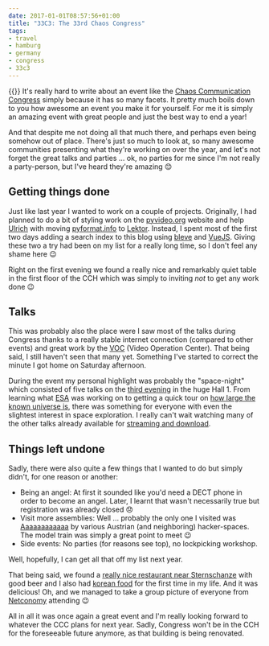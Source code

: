 ```yaml
---
date: 2017-01-01T08:57:56+01:00
title: "33C3: The 33rd Chaos Congress"
tags:
- travel
- hamburg
- germany
- congress
- 33c3
---
```


{{<img-left path="2017/33c3.jpg">}} It's really hard to write about an event
like the [Chaos Communication Congress][congress] simply because it has so many
facets. It pretty much boils down to you how awesome an event you make it for
yourself. For me it is simply an amazing event with great people and just the
best way to end a year!

And that despite me not doing all that much there, and perhaps even being
somehow out of place. There's just so much to look at, so many awesome
communities presenting what they're working on over the year, and let's not
forget the great talks and parties ... ok, no parties for me since I'm not
really a party-person, but I've heard they're amazing 😊


## Getting things done

Just like last year I wanted to work on a couple of projects. Originally, I had
planned to do a bit of styling work on the [pyvideo.org][] website and
help [Ulrich][] with moving [pyformat.info][] to [Lektor][]. Instead, I spent
most of the first two days adding a search index to this blog using [bleve][]
and [VueJS][]. Giving these two a try had been on my list for a really long
time, so I don't feel any shame here 😉

Right on the first evening we found a really nice and remarkably quiet table in
the first floor of the CCH which was simply to inviting *not* to get any work
done 😉


## Talks

This was probably also the place were I saw most of the talks during Congress
thanks to a really stable internet connection (compared to other events) and
great work by the [VOC][] (Video Operation Center). That being said, I still haven't
seen that many yet. Something I've started to correct the minute I got home on
Saturday afternoon.

During the event my personal highlight was probably the "space-night" which
consisted of five talks on the [third evening][] in the huge Hall 1. From
learning what [ESA][] was working on to getting a quick tour
on [how large the known universe is][s2], there was something for everyone with
even the slightest interest in space exploration. I really can't wait watching
many of the other talks already available for [streaming and download][].


## Things left undone

Sadly, there were also quite a few things that I wanted to do but simply didn't,
for one reason or another:

* Being an angel: At first it sounded like you'd need a DECT phone in order to
  become an angel. Later, I learnt that wasn't necessarily true but registration
  was already closed 😞
* Visit more assemblies: Well ... probably the only one I visited
  was [Aaaaaaaaaaaa][] by various Austrian (and neighboring) hacker-spaces. The
  model train was simply a great point to meet 😉
* Side events: No parties (for reasons see top), no lockpicking workshop.

Well, hopefully, I can get all that off my list next year.

That being said, we found a [really nice restaurant near Sternschanze][am] with
good beer and I also had [korean food][hanmi] for the first time in my life. And
it was delicious! Oh, and we managed to take a group picture of everyone from
[Netconomy][] attending 😉

All in all it was once again a great event and I'm really looking forward to
whatever the CCC plans for next year. Sadly, Congress won't be in the CCH for
the foreseeable future anymore, as that building is being renovated.


[voc]: https://twitter.com/c3voc
[third evening]: https://fahrplan.events.ccc.de/congress/2016/Fahrplan/schedule/2.html
[vuejs]: https://vuejs.org/
[bleve]: http://www.blevesearch.com/
[lektor]: https://www.getlektor.com/
[pyvideo.org]: http://pyvideo.org/
[ulrich]: https://twitter.com/ulope
[streaming and download]: https://media.ccc.de/c/33c3
[Aaaaaaaaaaaa]: https://events.ccc.de/congress/2016/wiki/Assembly:Aaaaaaaaaaaa
[pyformat.info]: https://pyformat.info/
[s2]: https://media.ccc.de/v/33c3-7861-the_universe_is_like_seriously_huge
[esa]: https://media.ccc.de/v/33c3-8406-the_moon_and_european_space_exploration
[am]: http://de.altes-maedchen.com/
[hanmi]: https://www.facebook.com/pages/Hanmi-Restaurant/177636755615362
[congress]: https://events.ccc.de/congress/2016/wiki/Main_Page
[netconomy]: https://www.netconomy.net/
